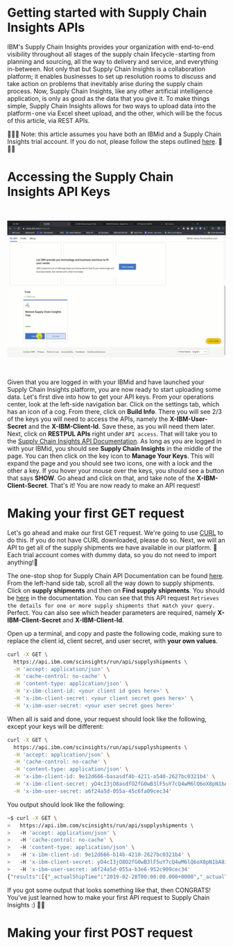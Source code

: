 # Getting started with Supply Chain Insights APIs

IBM's Supply Chain Insights provides your organization with end-to-end visibility throughout all stages of the supply chain lifecycle - starting from planning and sourcing, all the way to delivery and service, and everything in-between. Not only that but Supply Chain Insights is a collaboration platform; it enables businesses to set up resolution rooms to discuss and take action on problems that inevitably arise during the supply chain process. Now, Supply Chain Insights, like any other artificial intelligence application, is only as good as the data that you give it. To make things simple, Supply Chain Insights allows for two ways to upload data into the platform - one via Excel sheet upload, and the other, which will be the focus of this article, via REST APIs. 

🚨🚨🚨 Note: this article assumes you have both an IBMid and a Supply Chain 
Insights trial account. If you do not, please follow the steps outlined 
[here](https://github.com/horeaporutiu/supply-chain-insights#1-get-an-ibm-id). 🚨🚨🚨

# Accessing the Supply Chain Insights API Keys

<br>
<p align="center">
  <img src="images/gifs/getKeys.gif">
</p>
<br>

Given that you are logged in with your IBMid and have launched your 
Supply Chain Insights platform, you are now ready to start uploading some data. 
Let's first dive into how to get your API keys. From your operations center, look
at the left-side navigation bar. Click on the settings tab, which has an icon 
of a cog. From there, click on **Build Info**. There you will see 2/3 of the keys
you will need to access the APIs, namely the **X-IBM-User-Secret** and the 
**X-IBM-Client-Id**. Save these, as you will need them later. Next, click on 
**RESTPUL APIs** right under `API access`. That will take you to the 
[Supply Chain Insights API Documentation](https://developer.ibm.com/api/mypage/). As 
long as you are logged in with your IBMid, you should see **Supply Chain Insights**
in the middle of the page. You can then click on the key icon to **Manage Your Keys**.
This will expand the page and you should see two icons, one with a lock and the other 
a key. If you hover your mouse over the keys, you should see a button that says **SHOW**.
Go ahead and click on that, and take note of the **X-IBM-Client-Secret**. That's it! 
You are now ready to make an API request! 

# Making your first GET request

Let's go ahead and make our first GET request. We're going to use [CURL](https://curl.haxx.se) to do this. If you do not have CURL downloaded, please do so. Next,
we will an API to get all of the supply shipments we have available in our platform. 
🚨Each trial account comes with dummy data, so you do not need to import anything!🚨

The one-stop shop for Supply Chain API Documentation can be found [here](https://developer.ibm.com/api/view/scinsights-prod:supply-chain-insights#doc). From the left-hand
side tab, scroll all the way down to supply shipments. Click on **supply shipments**
and then on **Find supply shipments**. You should be [here](https://developer.ibm.com/api/view/scinsights-prod:supply-chain-insights#id100086) in the documentation. You can 
see that this API request `Retrieves the details for one or more supply shipments that match your query.` Perfect. You can also see which header parameters are required,
namely  **X-IBM-Client-Secret** and **X-IBM-Client-Id**.

Open up a terminal, and copy and paste the following code, making sure to replace 
the client id, client secret, and user secret, with **your own values**.

```bash
curl -X GET \
  https://api.ibm.com/scinsights/run/api/supplyshipments \
  -H 'accept: application/json' \
  -H 'cache-control: no-cache' \
  -H 'content-type: application/json' \
  -H 'x-ibm-client-id: <your client id goes here>' \
  -H 'x-ibm-client-secret: <your client secret goes here>' \
  -H 'x-ibm-user-secret: <your user secret goes here>'
```

When all is said and done, your request should look like the following, 
except your keys will be different:

```bash
curl -X GET \
  https://api.ibm.com/scinsights/run/api/supplyshipments \
  -H 'accept: application/json' \
  -H 'cache-control: no-cache' \
  -H 'content-type: application/json' \
  -H 'x-ibm-client-id: 9e12d666-basasdf4b-4211-a540-2627bc0321b4' \
  -H 'x-ibm-client-secret: yD4cI3jO8asdfO2fG0wB3lF5uY7cQ4wM6lQ6oX8pN1bA8iF' \
  -H 'x-ibm-user-secret: a6f24a5d-055a-45c6fa09cec34'
```

You output should look like the following:

```bash
~$ curl -X GET \
>   https://api.ibm.com/scinsights/run/api/supplyshipments \
>   -H 'accept: application/json' \
>   -H 'cache-control: no-cache' \
>   -H 'content-type: application/json' \
>   -H 'x-ibm-client-id: 9e12d666-b14b-4210-2627bc0321b4' \
>   -H 'x-ibm-client-secret: yD4cI3jO8O2fG0wB3lF5uY7cQ4wM6lQ6oX8pN1bA8iF' \
>   -H 'x-ibm-user-secret: a6f24a5d-055a-b3e6-952c909cec34'
{"results":[{"_actualShipTime":"2019-02-28T00:00:00.000+0000","_actualTimeofArrival":null,"_airwayMasterNumber":null,"_billofLadingNumber":"BOL-ZB-PO-0001760","_carrierContainer":null,"_carrierID":"TransOceanic","_committedTimeofArrival":"2019-03-13T00:00:00.000+0000","_currentLocationCoordinates":null,"_currentRegion":null,"_dateCreated":"2019-02-08T00:00:00.000+0000","_destinationLocationID":"ZillaBar-NW-P","_estimatedTimeofArrival":"2019-03-13T00:00:00.000+0000","_eventMilestone":null,"_expectedPathofShipment":null,"_expeditedShipping":null,"_expeditedShippingCost":null,"_expeditedShippingCostCurrency":"US$","_freightForwarder":null,"_houseAirwayBill":null,"_id":"ZB-PO-0001760","_milestoneChangeTime":null,"_orderValue":279464.9446494465,"_originLocationID":"Bioway Organic Ingredients Co Ltd","_parcelTrackingNumber":null,"_predictedLocationofArrival":"ZillaBar-NW-P","_predictedTimeofArrival":"2019-03-13T00:00:00.000+0000","_previousEventMilestone":null,"_quantityCommitted":7650.0,"_quantityCommittedUOM":"Kilogram","_quantityShipped":7650.0,"_quantityShippedUOM":"Kilogram","_requestedShipDate":"2019-02-28T00:00:00.000+0000","_requestedTimeofArrival":"2019-03-13T00:00:00.000+0000","_revisedEstimatedTimeofArrival":null,"_shipmentNumber":"ZB-PO-0001760","_shippingCost":2794.6494464944653,"_shippingCostCurrency":"US$","_sourceLink":null,"_stop1":"Port of Los Angeles","_stop1ArrivalTime":"2.....
```

If you got some output that looks something like that, then CONGRATS! You've just 
learned how to make your first API request to Supply Chain Insights :) 💪🏼


# Making your first POST request






